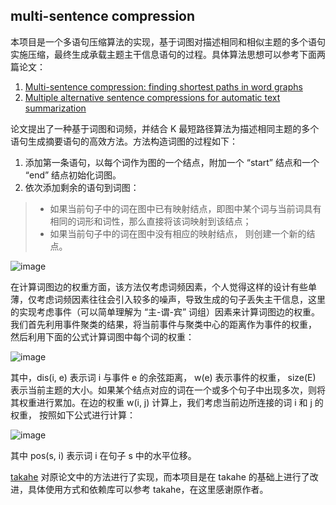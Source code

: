 ## multi-sentence compression

本项目是一个多语句压缩算法的实现，基于词图对描述相同和相似主题的多个语句实施压缩，最终生成承载主题主干信息语句的过程。具体算法思想可以参考下面两篇论文：

1. [Multi-sentence compression: finding shortest paths in word graphs](http://dl.acm.org/citation.cfm?id=1873818)
2. [Multiple alternative sentence compressions for automatic text summarization](http://www.umiacs.umd.edu/~dmzajic/papers/DUC2007.pdf)

论文提出了一种基于词图和词频，并结合 K 最短路径算法为描述相同主题的多个语句生成摘要语句的高效方法。方法构造词图的过程如下：

1. 添加第一条语句，以每个词作为图的一个结点，附加一个 “start” 结点和一个 “end” 结点初始化词图。
2. 依次添加剩余的语句到词图：

> - 如果当前句子中的词在图中已有映射结点，即图中某个词与当前词具有相同的词形和词性，那么直接将该词映射到该结点；
> - 如果当前句子中的词在图中没有相应的映射结点， 则创建一个新的结点。

![image](https://github.com/procyon-lotor/procyon-lotor.github.io/blob/master/img/2017/wordgraph.png?raw=false)

在计算词图边的权重方面，该方法仅考虑词频因素，个人觉得这样的设计有些单薄，仅考虑词频因素往往会引入较多的噪声，导致生成的句子丢失主干信息，这里的实现考虑事件（可以简单理解为 “主-谓-宾” 词组）因素来计算词图边的权重。我们首先利用事件聚类的结果，将当前事件与聚类中心的距离作为事件的权重， 然后利用下面的公式计算词图中每个词的权重：

![image](https://github.com/procyon-lotor/procyon-lotor.github.io/blob/master/img/2017/msc_1.png?raw=false)

其中，dis(i, e) 表示词 i 与事件 e 的余弦距离， w(e) 表示事件的权重， size(E) 表示当前主题的大小。如果某个结点对应的词在一个或多个句子中出现多次，则将其权重进行累加。在边的权重 w(i, j) 计算上，我们考虑当前边所连接的词 i 和 j 的权重， 按照如下公式进行计算：

![image](https://github.com/procyon-lotor/procyon-lotor.github.io/blob/master/img/2017/msc_2.png?raw=false)

其中 pos(s, i) 表示词 i 在句子 s 中的水平位移。

[takahe](https://github.com/boudinfl/takahe) 对原论文中的方法进行了实现，而本项目是在 takahe 的基础上进行了改进，具体使用方式和依赖库可以参考 takahe，在这里感谢原作者。